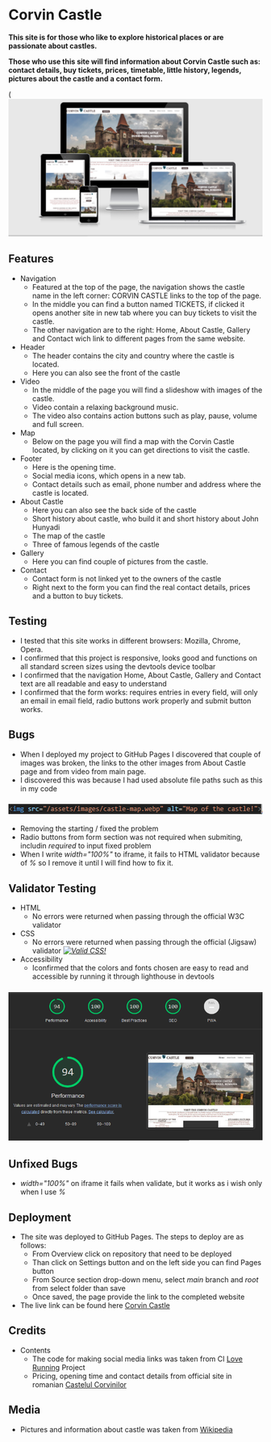 # Corvin Castle #
**This site is for those who like to explore historical places or are passionate about castles.** 

**Those who use this site will find information about Corvin Castle such as: contact details, buy tickets, prices, timetable, little history, legends, pictures about the castle and a contact form.** 

(![Am I responsive screen-shot](/assets/images/am-i-responsive.png)

 ## Features
 * Navigation 
    * Featured at the top of the page, the navigation shows the castle name in the left corner: CORVIN CASTLE links to the top of the page.
    * In the middle you can find a button named TICKETS, if clicked it opens another site in new tab where you can buy tickets to visit the castle.
    * The other navigation are to the right: Home, About Castle, Gallery and Contact wich link to different pages from the same website.
* Header
    * The header contains the city and country where the castle is located.
    * Here you can also see the front of the castle
* Video
    * In the middle of the page you will find a slideshow with images of the castle.
    * Video contain a relaxing background music.
    * The video also contains action buttons such as play, pause, volume and full screen.
* Map
    * Below on the page you will find a map with the Corvin Castle located, by clicking on it you can get directions to visit the castle.
* Footer
    * Here is the opening time.
    * Social media icons, which opens in a new tab.
    * Contact details such as email, phone number and address where the castle is located.
* About Castle 
    * Here you can also see the back side of the castle
    * Short history about castle, who build it and short history about John Hunyadi
    * The map of the castle
    * Three of famous legends of the castle
* Gallery
    * Here you can find couple of pictures from the castle.
* Contact
    * Contact form is not linked yet to the owners of the castle
    * Right next to the form you can find the real contact details, prices and a button to buy tickets.

## Testing

* I tested that this site works in different browsers: Mozilla, Chrome, Opera.
* I confirmed that this project is responsive, looks good and functions on all standard screen sizes using the devtools device toolbar
* I confirmed that the navigation Home, About Castle, Gallery and Contact text are all readable and easy to understand
* I confirmed that the form works: requires entries in every field, will only an email in email field, radio buttons work properly and submit button works.

## Bugs

* When I deployed my project to GitHub Pages I discovered that couple of images was broken, the links to the other images from About Castle page and from video from main page.
* I discovered this was because I had used absolute file paths such as this in my code
### ![Broken file after deployment](/assets/images/wrong-code.png)
* Removing the starting / fixed the problem
* Radio buttons from form section was not required when submiting, includin *required*  to input fixed problem
* When I write *width="100%"* to iframe, it fails to HTML validator because of *%* so I remove it until I will find how to fix it.

## Validator Testing
* HTML 
    * No errors were returned when passing through the official W3C validator
* CSS 
    * No errors were returned when passing through the official (Jigsaw) validator
*<a href="http://jigsaw.w3.org/css-validator/check/referer">
        <img style="border:0;width:88px;height:31px"
            src="http://jigsaw.w3.org/css-validator/images/vcss"
            alt="Valid CSS!">
    </a>*
* Accessibility 
    * Iconfirmed that the colors and fonts chosen are easy to read and accessible by running it through lighthouse in devtools
### ![Lighthouse score](/assets/images/lighthouse-score.png) 

## Unfixed Bugs
* *width="100%"* on iframe it fails when validate, but it works as i wish only when I use *%*

## Deployment
* The site was deployed to GitHub Pages. The steps to deploy are as follows:
    * From Overview click on repository that need to be deployed
    * Than click on Settings button and on the left side you can find Pages button
    * From Source section drop-down menu, select *main* branch and  *root* from select folder than save
    * Once saved, the page provide the link to the completed website
* The live link can be found here [Corvin Castle](https://mitzusca.github.io/corvin-castle/)

## Credits
* Contents 
    * The code for making social media links was taken from CI [Love Running](https://mitzusca.github.io/love-running/gallery.html) Project
    * Pricing, opening time and contact details from official site in romanian [Castelul Corvinilor](http://www.castelulcorvinilor.ro/)
## Media
* Pictures and information about castle was taken from [Wikipedia](https://en.wikipedia.org/wiki/Corvin_Castle)